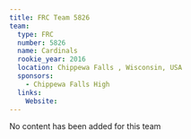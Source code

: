 ```yaml
---
title: FRC Team 5826
team:
  type: FRC
  number: 5826
  name: Cardinals
  rookie_year: 2016
  location: Chippewa Falls , Wisconsin, USA
  sponsors:
    - Chippewa Falls High
  links:
    Website: 
---
```

No content has been added for this team